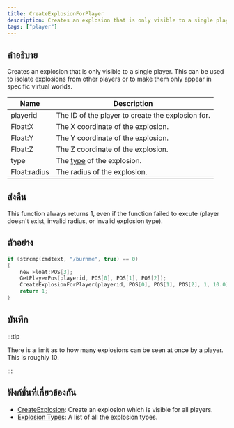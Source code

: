 ```yaml
---
title: CreateExplosionForPlayer
description: Creates an explosion that is only visible to a single player.
tags: ["player"]
---
```


## คำอธิบาย

Creates an explosion that is only visible to a single player. This can be used to isolate explosions from other players or to make them only appear in specific virtual worlds.

| Name         | Description                                              |
| ------------ | -------------------------------------------------------- |
| playerid     | The ID of the player to create the explosion for.        |
| Float:X      | The X coordinate of the explosion.                       |
| Float:Y      | The Y coordinate of the explosion.                       |
| Float:Z      | The Z coordinate of the explosion.                       |
| type         | The [type](../resources/explosionlist) of the explosion. |
| Float:radius | The radius of the explosion.                             |

## ส่งคืน

This function always returns 1, even if the function failed to excute (player doesn't exist, invalid radius, or invalid explosion type).

## ตัวอย่าง

```c
if (strcmp(cmdtext, "/burnme", true) == 0)
{
    new Float:POS[3];
    GetPlayerPos(playerid, POS[0], POS[1], POS[2]);
    CreateExplosionForPlayer(playerid, POS[0], POS[1], POS[2], 1, 10.0);
    return 1;
}
```

## บันทึก

:::tip

There is a limit as to how many explosions can be seen at once by a player. This is roughly 10.

:::

## ฟังก์ชั่นที่เกี่ยวข้องกัน

- [CreateExplosion](CreateExplosion.md): Create an explosion which is visible for all players.
- [Explosion Types](explosionlist): A list of all the explosion types.
